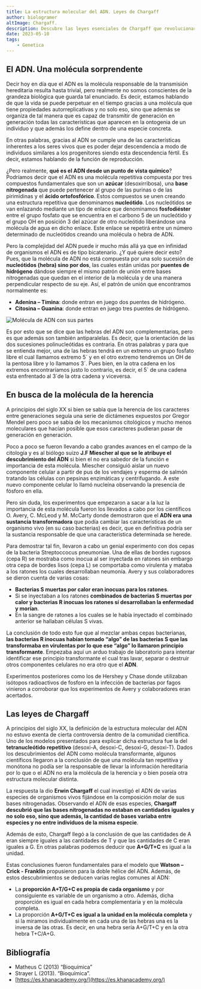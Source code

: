 ```yaml
---
title: La estructura molecular del ADN. Leyes de Chargaff
author: biologramer
altImage: Chargaff.
description: Descubre las leyes esenciales de Chargaff que revolucionaron nuestra comprensión del ADN.
date: 2023-05-10
tags:
    - Genetica
---
```


## El ADN. Una molécula sorprendente

Decir hoy en día que el ADN es la molécula responsable de la transmisión hereditaria resulta hasta trivial, pero realmente no somos conscientes de la grandeza biológica que guarda tal enunciado. Es decir, estamos hablando de que la vida se puede perpetuar en el tiempo gracias a una molécula que tiene propiedades autorreplicativas y no solo eso, sino que además se organiza de tal manera que es capaz de transmitir de generación en generación todas las características que aparecen en la ontogenia de un individuo y que además los define dentro de una especie concreta.

En otras palabras, gracias al ADN se cumple una de las características inherentes a los seres vivos que es poder dejar descendencia a modo de individuos similares a los progenitores siendo esta descendencia fértil. Es decir, estamos hablando de la función de reproducción.

¿Pero realmente, **qué es el ADN desde un punto de vista químico**? Podríamos decir que el ADN es una molécula repetitiva compuesta por tres compuestos fundamentales que son un **azúcar** (desoxirribosa), una **base nitrogenada** que puede pertenecer al grupo de las purinas o de las pirimidinas y el **ácido ortofosfórico**. Estos compuestos se unen creando una estructura repetitiva que denominamos **nucleótido**. Los nucleótidos se van enlazando mediante un tipo de enlace que denominamos **fosfodiéster** entre el grupo fosfato que se encuentra en el carbono 5 de un nucleótido y el grupo OH en posición 3 del azúcar de otro nucleótido liberándose una molécula de agua en dicho enlace. Este enlace se repetirá entre un número determinado de nucleótidos creando una molécula o hebra de ADN.

Pero la complejidad del ADN puede ir mucho más allá ya que en infinidad de organismos el ADN es de tipo bicatenario. ¿Y qué quiere decir esto? Pues, que la molécula de ADN no está compuesta por una solo sucesión de **nucleótidos (hebra) sino por dos**, las cuales están unidas por **puentes de hidrógeno** dándose siempre el mismo patrón de unión entre bases nitrogenadas que quedan en el interior de la molécula y de una manera perpendicular respecto de su eje. Así, el patrón de unión que encontramos normalmente es:

- **Adenina – Timina**: donde entran en juego dos puentes de hidrógeno.
- **Citosina – Guanina**: donde entran en juego tres puentes de hidrógeno.

![Molécula de ADN con sus partes](/images/contenido/la-estructura-molecular-del-adn-leyes-de-chargaff/adn.webp)

Es por esto que se dice que las hebras del ADN son complementarias, pero es que además son también antiparalelas. Es decir, que la orientación de las dos sucesiones polinucleótidas es contraria. En otras palabras y para que se entienda mejor, una de las hebras tendrá en un extremo un grupo fosfato libre el cual llamamos extremo 5´ y en el otro extremo tendremos un OH de la pentosa libre y lo llamamos 3´. Pues bien, en la otra cadena en los extremos encontraríamos justo lo contrario, es decir, el 5´ de una cadena esta enfrentado al 3´de la otra cadena y viceversa.

## En busca de la molécula de la herencia

A principios del siglo XX si bien se sabía que la herencia de los caracteres entre generaciones seguía una serie de dictámenes expuestos por Gregor Mendel pero poco se sabía de los mecanismos citológicos y mucho menos moleculares que hacían posible que esos caracteres pudieran pasar de generación en generación.

Poco a poco se fueron llevando a cabo grandes avances en el campo de la citología y es al biólogo suizo **J.F Miescher al que se le atribuye el descubrimiento del ADN** si bien el no era sabedor de la función e importancia de esta molécula. Miescher consiguió aislar un nuevo componente celular a partir de pus de los vendajes y esperma de salmón tratando las células con pepsinas enzimáticas y centrifugando. A este nuevo componente celular lo llamó nucleína observando la presencia de fósforo en ella.

Pero sin duda, los experimentos que empezaron a sacar a la luz la importancia de esta molécula fueron los llevados a cabo por los científicos O. Avery, C. McLeod y M. McCarty donde demostraron que el **ADN era una sustancia transformadora** que podía cambiar las características de un organismo vivo (en su caso bacterias) es decir, que en definitiva podría ser la sustancia responsable de que una característica determinada se herede.

Para demostrar tal fin, llevaron a cabo un genial experimento con dos cepas de la bacteria Streptoccocus pneumoniae. Una de ellas de bordes rugosos (cepa R) se mostraba como inocua al ser inyectada en ratones sin embargo otra cepa de bordes lisos (cepa L) se comportaba como virulenta y mataba a los ratones los cuales desarrollaban neumonía. Avery y sus colaboradores se dieron cuenta de varias cosas:

- **Bacterias S muertas por calor eran inocuas para los ratones**.
- Si se inyectaban a los ratones **combinados de bacterias S muertas por calor y bacterias R inocuas los ratones sí desarrollaban la enfermedad y morían**.
- En la sangre de ratones a los cuales se le había inyectado el combinado anterior se hallaban células S vivas.

La conclusión de todo esto fue que al mezclar ambas cepas bacterianas, **las bacterias R inocuas habían tomado “algo” de las bacterias S que las transformaba en virulentas por lo que ese “algo” lo llamaron principio transformante**. Empezaba aquí un arduo trabajo de laboratorio para intentar identificar ese principio transformante el cual tras lavar, separar o destruir otros componentes celulares no era otro que el **ADN**.

Experimentos posteriores como los de Hershey y Chase donde utilizaban isótopos radioactivos de fosforo en la infección de bacterias por fagos vinieron a corroborar que los experimentos de Avery y colaboradores eran acertados.

## Las leyes de Chargaff

A principios del siglo XX, la definición de la estructura molecular del ADN no estuvo exenta de cierta controversia dentro de la comunidad científica. Uno de los modelos presentados para explicar dicha estructura fue la del **tetranucleótido repetitivo** (desoxi-A, desoxi-C, desoxi-G, desoxi-T). Dados los descubrimientos del ADN como molécula transformante, algunos científicos llegaron a la conclusión de que una molécula tan repetitiva y monótona no podía ser la responsable de llevar la información hereditaria por lo que o el ADN no era la molécula de la herencia y o bien poseía otra estructura molecular distinta.

La respuesta la dio **Erwin Chargaff** el cual investigó el ADN de varias especies de organismos vivos fijándose en la composición molar de sus bases nitrogenadas. Observando el ADN de esas especies, **Chargaff descubrió que las bases nitrogenadas no estaban en cantidades iguales y no solo eso, sino que además, la cantidad de bases variaba entre especies y no entre individuos de la misma especie**.

Además de esto, Chargaff llegó a la conclusión de que las cantidades de A eran siempre iguales a las cantidades de T y que las cantidades de C eran iguales a G. En otras palabras podemos deducir que **A+G/T+C** es igual a la unidad.

Estas conclusiones fueron fundamentales para el modelo que **Watson – Crick - Franklin** propusieron para la doble hélice del ADN. Además, de estos descubrimientos se deducen varias reglas comunes al ADN:

- La **proporción A+T/G+C es propia de cada organismo** y por consiguiente es variable de un organismo a otro. Además, dicha proporción es igual en cada hebra complementaria y en la molécula completa.
- La proporción **A+G/T+C es igual a la unidad en la molécula completa** y si la miramos individualmente en cada una de las hebras una es la inversa de las otras. Es decir, en una hebra sería A+G/T+C y en la otra hebra T+C/A+G.

## Bibliografía

- Matheus C (2013) “Bioquímica”
- Strayer L (2013). “Bioquímica”.
- [https://es.khanacademy.org/](https://es.khanacademy.org/)